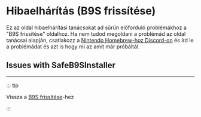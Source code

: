 # Hibaelhárítás (B9S frissítése)

Ez az oldal hibaelhárítási tanácsokat ad sűrűn előforduló problémákhoz a "B9S frissítése" oldalhoz. Ha nem tudod megoldani a problémád az oldal tanácsai alapján, csatlakozz a [Nintendo Homebrew-hoz Discord-on](https://discord.gg/MWxPgEp) és írd le a problémádat és azt is hogy mi az amit már próbáltál.

## Issues with SafeB9SInstaller

<!--@include: ./_include/troubleshooting-sb9si-firm.md -->

<!--@include: ./_include/troubleshooting-sb9si-common.md -->

<!--@include: ./_include/troubleshooting-get-help-common.md -->

---

::: tip

Vissza a [B9S frissítése](updating-b9s)-hez

:::

<!--@include: ./_include/troubleshooting-return.md -->
